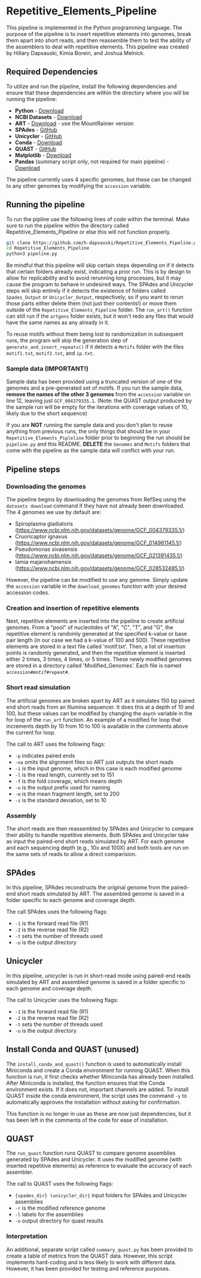 # Repetitive_Elements_Pipeline
This pipeline is implemented in the Python programming language. The purpose of the pipeline is to insert repetitive elements into genomes, break them apart into short reads, and then reassemble them to test the ability of the assemblers to deal with repetitive elements. This pipeline was created by Hillary Dapsauski, Kimia Boreiri, and Joshua Melnick.


## Required Dependencies 
To utilize and run the pipeline, install the following dependencies and ensure that these dependencies are within the directory where you will be running the pipeline: 

- **Python** - [Download](https://www.python.org/downloads/)
- **NCBI Datasets** - [Download](https://www.ncbi.nlm.nih.gov/datasets/docs/v2/command-line-tools/download-and-install/)
- **ART** - [Download](https://www.niehs.nih.gov/research/resources/software/biostatistics/art) - use the MountRainier version 
- **SPAdes** - [GitHub](https://github.com/ablab/spades)
- **Unicycler** - [GitHub](https://github.com/rrwick/Unicycler)
- **Conda** - [Download](https://anaconda.org/anaconda/conda)
- **QUAST** - [GitHub](https://github.com/ablab/quast)
- **Matplotlib** - [Download](https://matplotlib.org/stable/install/index.html)
- **Pandas** (summary script only, not required for main pipeline) - [Download](https://pandas.pydata.org/docs/getting_started/install.html) 

The pipeline currently uses 4 specific genomes, but these can be changed to any other genomes by modifying the `accession` variable. 


## Running the pipeline 

To run the pipline use the following lines of code within the terminal. Make sure to run the pipeline within the directory called Repetitive_Elements_Pipeline or else this will not function properly. 

```bash
git clone https://github.com/h-dapsauski/Repetitive_Elements_Pipeline.git
cd Repetitive_Elements_Pipeline
python3 pipeline.py
```

Be mindful that this pipeline will skip certain steps depending on if it detects that certain folders already exist, indicating a prior run. This is by design to allow for replicability and to avoid rerunning long processes, but it may cause the program to behave in undesired ways. The SPAdes and Unicycler steps will skip entirely if it detects the existence of folders called `Spades_Output` or `Unicycler_Output`, respectively, so if you want to rerun those parts either delete them (not just their contents!) or move them outside of the `Repetitive_Elements_Pipeline` folder. The `run_art()` function can still run if the `artgens` folder exists, but it won't redo any files that would have the same names as any already in it.

To reuse motifs without them being lost to randomization in subsequent runs, the program will skip the generation step of `generate_and_insert_repeats()` if it detects a `Motifs` folder with the files `motif1.txt`, `motif2.txt`, and `ip.txt`. 

### Sample data (IMPORTANT!)
Sample data has been provided using a truncated version of one of the genomes and a pre-generated set of motifs. If you run the sample data, **remove the names of the other 3 genomes** from the `accession` variable on line 12, leaving just `GCF_004379335.1`. (Note: the QUAST output produced by the sample run will be empty for the iterations with coverage values of 10, likely due to the short sequence)

If you are **NOT** running the sample data and you don't plan to reuse anything from previous runs, the only things that should be in your `Repetitive_Elements_Pipleline` folder prior to beginning the run should be `pipeline.py` and this README. **DELETE** the `Genomes` and `Motifs` folders that come with the pipeline as the sample data will conflict with your run.

## Pipeline steps
### Downloading the genomes
The pipeline begins by downloading the genomes from RefSeq using the `datasets download` command if they have not already been downloaded. 
The 4 genomes we use by default are:
* Spiroplasma gladiatoris (https://www.ncbi.nlm.nih.gov/datasets/genome/GCF_004379335.1/)
* Cruoricaptor ignavus (https://www.ncbi.nlm.nih.gov/datasets/genome/GCF_014961145.1/)
* Pseudomonas sivasensis (https://www.ncbi.nlm.nih.gov/datasets/genome/GCF_021391435.1/)
* Iamia majanohamensis (https://www.ncbi.nlm.nih.gov/datasets/genome/GCF_028532485.1/)

However, the pipeline can be modified to use any genome. Simply update the `accession` variable in the `download_genomes` function with your desired accession codes.

### Creation and insertion of repetitive elements
Next, repetitive elements are inserted into the pipeline to create artificial genomes. From a "pool" of nucleotides of "A", "C", "T", and "G", the repetitive element is randomly generated at the specified k-value or base pair length (in our case we had a k-value of 100 and 500). These repetitive elements are stored in a text file called 'motif.txt'. Then, a list of insertion points is randomly generated, and then the repetitive element is inserted either 2 times, 3 times, 4 times, or 5 times. These newly modified genomes are stored in a directory called 'Modified_Genomes'. Each file is named `accession#`_`motif#`_`repeat#`. 

### Short read simulation
The artificial genomes are broken apart by ART as it simulates 150 bp paired end short reads from an Illumina sequencer. It does this at a depth of 10 and 100, but these values can be modified by changing the `depth` variable in the for loop of the `run_art` function. An example of a modified for loop that increments depth by 10 from 10 to 100 is available in the comments above the current for loop. 

The call to ART uses the following flags: 
* `-p` indicates paired ends
* `-na` omits the alignment files so ART just outputs the short reads
* `-i` is the input genome, which in this case is each modified genome
* `-l` is the read length, currently set to 151
* `-f` is the fold coverage, which means depth
* `-o` is the output prefix used for naming
* `-m` is the mean fragment length, set to 200
* `-s` is the standard deviation, set to 10

### Assembly
The short reads are then reassembled by SPAdes and Unicycler to compare their ability to handle repetitive elements. Both SPAdes and Unicycler take as input the paired-end short reads simulated by ART. For each genome and each sequencing depth (e.g., 10x and 100X) and both tools are run on the same sets of reads to allow a direct comparision.

## SPAdes
In this pipeline, SPAdes reconstructs the original genome from the paired-end short reads simulated by ART. The assembled genome is saved in a folder specific to each genome and coverage depth.

The call SPAdes uses the following flags:
* `-1` is the forward read file (R1)
* `-2` is the reverse read file (R2)
* `-t` sets the number of threads used
* `-o` is the output directory

## Unicycler
In this pipeline, unicycler is run in short-read mode using paired-end reads simulated by ART and assembled genome is saved in a folder specific to each genome and coverage depth.

The call to Unicycler uses the following flags:
* `-1` is the forward read file (R1)
* `-2` is the reverse read file (R2)
* `-t` sets the number of threads used
* `-o` is the output directory

## Install Conda and QUAST (unused)
The `install_conda_and_quast()` function is used to automatically install Miniconda and create a Conda environment for running QUAST. When this function is run, it first checks whether Miniconda has already been installed. After Miniconda is installed, the function ensures that the Conda environment exists. If it does not, important channels are added. To install QUAST inside the conda environment, the script uses the command `-y` to automatically approves the installation without asking for confirmation.

This function is no longer in use as these are now just dependencies, but it has been left in the comments of the code for ease of installation.

## QUAST
The `run_quast` function runs QUAST to compare genome assemblies generated by SPAdes and Unicycler. It  uses the modified genome (with inserted repetitive elements) as reference to evaluate the accuracy of each assembler.

The call to QUAST uses the following flags:
* `{spades_dir} (unicycler_dir}` input folders for SPAdes and Unicycler assemblies
* `-r` is the modified reference genome
* `-l` labels for the assemblies
* `-o` output directory for quast results 

### Interpretation
An additional, separate script called `summary_quast.py` has been provided to create a table of metrics from the QUAST data. However, this script implements hard-coding and is less likely to work with different data. However, it has been provided for testing and reference purposes.
